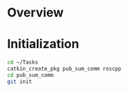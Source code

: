 # Overview

<!-- TODO: add overview -->

# Initialization

```bash
cd ~/Tasks
catkin_create_pkg pub_sum_comm roscpp
cd pub_sum_comm
git init
```
